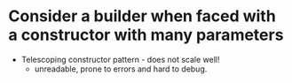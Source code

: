 # Consider a builder when faced with a constructor with many parameters

- Telescoping constructor pattern - does not scale well!
    - unreadable, prone to errors and hard to debug.

